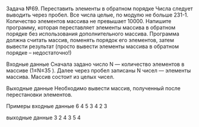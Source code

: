 Задача №69. Переставить элементы в обратном порядке
Числа следует выводить через пробел. Все числа целые, по модулю не больше 231-1. Количество элементов массива не превышает 10000.
Напишите программу, которая переставляет элементы массива в обратном порядке без использования дополнительного массива. Программа должна считать массив, поменять порядок его элементов, затем вывести результат (просто вывести элементы массива в обратном порядке – недостаточно!)

Входные данные
Сначала задано число N
 — количество элементов в массиве (1≤N≤35
). Далее через пробел записаны N
 чисел — элементы массива. Массив состоит из целых чисел.

Выходные данные
Необходимо вывести массив, полученный после перестановки элементов.

Примеры
входные данные
6
4 5 3 4 2 3

выходные данные
3 2 4 3 5 4 